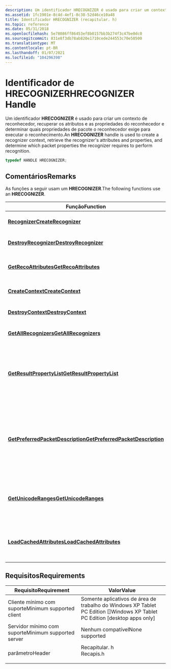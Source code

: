 ```yaml
---
description: Um identificador HRECOGNIZER é usado para criar um contexto de reconhecedor, recuperar os atributos e as propriedades do reconhecedor e determinar quais propriedades de pacote o reconhecedor exige para executar o reconhecimento.
ms.assetid: 1fc1901e-8c4d-4ef1-8c38-52d46ce10a48
title: Identificador HRECOGNIZER (recapitular. h)
ms.topic: reference
ms.date: 05/31/2018
ms.openlocfilehash: 5e78086ff86453ef8b0157bb3b274f3c47be0dc0
ms.sourcegitcommit: 831e8f3db78ab820e1710cede244553c70e50500
ms.translationtype: MT
ms.contentlocale: pt-BR
ms.lasthandoff: 01/07/2021
ms.locfileid: "104296398"
---
```

# <a name="hrecognizer-handle"></a><span data-ttu-id="0cd87-103">Identificador de HRECOGNIZER</span><span class="sxs-lookup"><span data-stu-id="0cd87-103">HRECOGNIZER Handle</span></span>

<span data-ttu-id="0cd87-104">Um identificador **HRECOGNIZER** é usado para criar um contexto de reconhecedor, recuperar os atributos e as propriedades do reconhecedor e determinar quais propriedades de pacote o reconhecedor exige para executar o reconhecimento.</span><span class="sxs-lookup"><span data-stu-id="0cd87-104">An **HRECOGNIZER** handle is used to create a recognizer context, retrieve the recognizer's attributes and properties, and determine which packet properties the recognizer requires to perform recognition.</span></span>


```C++
typedef HANDLE HRECOGNIZER;
```



## <a name="remarks"></a><span data-ttu-id="0cd87-105">Comentários</span><span class="sxs-lookup"><span data-stu-id="0cd87-105">Remarks</span></span>

<span data-ttu-id="0cd87-106">As funções a seguir usam um **HRECOGNIZER**.</span><span class="sxs-lookup"><span data-stu-id="0cd87-106">The following functions use an **HRECOGNIZER**.</span></span>



| <span data-ttu-id="0cd87-107">Função</span><span class="sxs-lookup"><span data-stu-id="0cd87-107">Function</span></span>                                                               | <span data-ttu-id="0cd87-108">Descrição</span><span class="sxs-lookup"><span data-stu-id="0cd87-108">Description</span></span>                                                                                        |
|------------------------------------------------------------------------|----------------------------------------------------------------------------------------------------|
| [<span data-ttu-id="0cd87-109">**Recognizer**</span><span class="sxs-lookup"><span data-stu-id="0cd87-109">**CreateRecognizer**</span></span>](/windows/desktop/api/recapis/nf-recapis-createrecognizer)                           | <span data-ttu-id="0cd87-110">Cria um reconhecedor.</span><span class="sxs-lookup"><span data-stu-id="0cd87-110">Creates a recognizer.</span></span><br/>                                                                   |
| [<span data-ttu-id="0cd87-111">**DestroyRecognizer**</span><span class="sxs-lookup"><span data-stu-id="0cd87-111">**DestroyRecognizer**</span></span>](/windows/desktop/api/recapis/nf-recapis-destroyrecognizer)                         | <span data-ttu-id="0cd87-112">Destrói um reconhecedor.</span><span class="sxs-lookup"><span data-stu-id="0cd87-112">Destroys a recognizer.</span></span><br/>                                                                  |
| [<span data-ttu-id="0cd87-113">**GetRecoAttributes**</span><span class="sxs-lookup"><span data-stu-id="0cd87-113">**GetRecoAttributes**</span></span>](/windows/desktop/api/recapis/nf-recapis-getrecoattributes)                         | <span data-ttu-id="0cd87-114">Retorna os atributos do reconhecedor.</span><span class="sxs-lookup"><span data-stu-id="0cd87-114">Returns the attributes of the recognizer.</span></span><br/>                                               |
| [<span data-ttu-id="0cd87-115">**CreateContext**</span><span class="sxs-lookup"><span data-stu-id="0cd87-115">**CreateContext**</span></span>](/windows/desktop/api/recapis/nf-recapis-createcontext)                                 | <span data-ttu-id="0cd87-116">Cria um contexto de reconhecedor.</span><span class="sxs-lookup"><span data-stu-id="0cd87-116">Creates a recognizer context.</span></span><br/>                                                           |
| [<span data-ttu-id="0cd87-117">**DestroyContext**</span><span class="sxs-lookup"><span data-stu-id="0cd87-117">**DestroyContext**</span></span>](/windows/desktop/api/recapis/nf-recapis-destroycontext)                               | <span data-ttu-id="0cd87-118">Destrói um contexto de reconhecedor.</span><span class="sxs-lookup"><span data-stu-id="0cd87-118">Destroys a recognizer context.</span></span><br/>                                                          |
| [<span data-ttu-id="0cd87-119">**GetAllRecognizers**</span><span class="sxs-lookup"><span data-stu-id="0cd87-119">**GetAllRecognizers**</span></span>](/windows/desktop/api/recapis/nf-recapis-getallrecognizers)                         | <span data-ttu-id="0cd87-120">Obtém todos os reconhecedores.</span><span class="sxs-lookup"><span data-stu-id="0cd87-120">Gets all recognizers.</span></span><br/>                                                                   |
| [<span data-ttu-id="0cd87-121">**GetResultPropertyList**</span><span class="sxs-lookup"><span data-stu-id="0cd87-121">**GetResultPropertyList**</span></span>](/windows/desktop/api/recapis/nf-recapis-getresultpropertylist)                 | <span data-ttu-id="0cd87-122">Recupera uma lista de propriedades que o reconhecedor pode retornar para um intervalo de resultados.</span><span class="sxs-lookup"><span data-stu-id="0cd87-122">Retrieves a list of properties the recognizer can return for a result range.</span></span><br/>            |
| [<span data-ttu-id="0cd87-123">**GetPreferredPacketDescription**</span><span class="sxs-lookup"><span data-stu-id="0cd87-123">**GetPreferredPacketDescription**</span></span>](/windows/desktop/api/recapis/nf-recapis-getpreferredpacketdescription) | <span data-ttu-id="0cd87-124">Recupera uma descrição de pacote que contém as propriedades de pacote que o reconhecedor usa.</span><span class="sxs-lookup"><span data-stu-id="0cd87-124">Retrieves a packet description that contains the packet properties the recognizer uses.</span></span><br/> |
| [<span data-ttu-id="0cd87-125">**GetUnicodeRanges**</span><span class="sxs-lookup"><span data-stu-id="0cd87-125">**GetUnicodeRanges**</span></span>](/windows/desktop/api/recapis/nf-recapis-getunicoderanges)                           | <span data-ttu-id="0cd87-126">Recupera os intervalos de pontos Unicode que o reconhecedor dá suporte.</span><span class="sxs-lookup"><span data-stu-id="0cd87-126">Retrieves the ranges of Unicode points that the recognizer supports.</span></span><br/>                    |
| [<span data-ttu-id="0cd87-127">**LoadCachedAttributes**</span><span class="sxs-lookup"><span data-stu-id="0cd87-127">**LoadCachedAttributes**</span></span>](/windows/desktop/api/recapis/nf-recapis-loadcachedattributes)                   | <span data-ttu-id="0cd87-128">Carrega os atributos armazenados em cache de um reconhecedor.</span><span class="sxs-lookup"><span data-stu-id="0cd87-128">Loads the cached attributes of a recognizer.</span></span><br/>                                            |



 

## <a name="requirements"></a><span data-ttu-id="0cd87-129">Requisitos</span><span class="sxs-lookup"><span data-stu-id="0cd87-129">Requirements</span></span>



| <span data-ttu-id="0cd87-130">Requisito</span><span class="sxs-lookup"><span data-stu-id="0cd87-130">Requirement</span></span> | <span data-ttu-id="0cd87-131">Valor</span><span class="sxs-lookup"><span data-stu-id="0cd87-131">Value</span></span> |
|-------------------------------------|--------------------------------------------------------------------------------------|
| <span data-ttu-id="0cd87-132">Cliente mínimo com suporte</span><span class="sxs-lookup"><span data-stu-id="0cd87-132">Minimum supported client</span></span><br/> | <span data-ttu-id="0cd87-133">Somente aplicativos de área de trabalho do Windows XP Tablet PC Edition \[\]</span><span class="sxs-lookup"><span data-stu-id="0cd87-133">Windows XP Tablet PC Edition \[desktop apps only\]</span></span><br/>                        |
| <span data-ttu-id="0cd87-134">Servidor mínimo com suporte</span><span class="sxs-lookup"><span data-stu-id="0cd87-134">Minimum supported server</span></span><br/> | <span data-ttu-id="0cd87-135">Nenhum compatível</span><span class="sxs-lookup"><span data-stu-id="0cd87-135">None supported</span></span><br/>                                                            |
| <span data-ttu-id="0cd87-136">parâmetro</span><span class="sxs-lookup"><span data-stu-id="0cd87-136">Header</span></span><br/>                   | <dl> <span data-ttu-id="0cd87-137"><dt>Recapitular. h</dt></span><span class="sxs-lookup"><span data-stu-id="0cd87-137"><dt>Recapis.h</dt></span></span> </dl> |



 

 




